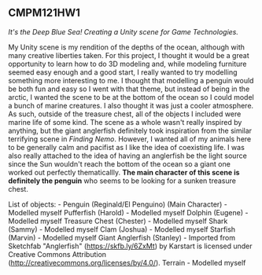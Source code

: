 ## CMPM121HW1
_It's the Deep Blue Sea! Creating a Unity scene for Game Technologies._

My Unity scene is my rendition of the depths of the ocean, although with many creative liberties taken. For this project, I thought it would be a great opportunity to learn how to do 3D modeling and, while modeling furniture seemed easy enough and a good start, I really wanted to try modelling something more interesting to me. I thought that modelling a penguin would be both fun and easy so I went with that theme, but instead of being in the arctic, I wanted the scene to be at the bottom of the ocean so I could model a bunch of marine creatures. I also thought it was just a cooler atmosphere. As such, outside of the treasure chest, all of the objects I included were marine life of some kind. The scene as a whole wasn't really inspired by anything, but the giant anglerfish definitely took inspiration from the similar terrifying scene in _Finding Nemo_. However, I wanted all of my animals here to be generally calm and pacifist as I like the idea of coexisting life. I was also really attached to the idea of having an anglerfish be the light source since the Sun wouldn't reach the bottom of the ocean so a giant one worked out perfectly thematicallly. __The main character of this scene is definitely the penguin__ who seems to be looking for a sunken treasure chest.

List of objects:
      - Penguin (Reginald/El Penguino) (Main Character) - Modelled myself
     Pufferfish (Harold) - Modelled myself
     Dolphin (Eugene) - Modelled myself
     Treasure Chest (Chester) - Modelled myself
     Shark (Sammy) - Modelled myself
     Clam (Joshua) - Modelled myself
     Starfish (Marvin) - Modelled myself
     Giant Anglerfish (Stanley) - Imported from Sketchfab 
         "Anglerfish" (https://skfb.ly/6ZxMt) by Karstart is licensed under Creative Commons Attribution (http://creativecommons.org/licenses/by/4.0/).
     Terrain - Modelled myself
